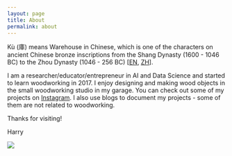 ```yaml
---
layout: page
title: About
permalink: about
---
```


Kù (庫) means Warehouse in Chinese, which is one of the characters on ancient Chinese bronze inscriptions from the Shang Dynasty (1600 - 1046 BC) to the Zhou Dynasty (1046 - 256 BC) [[EN](https://en.wikipedia.org/wiki/Chinese_bronze_inscriptions), [ZH](https://zh.m.wikipedia.org/zh-hans/%E9%87%91%E6%96%87)].

I am a researcher/educator/entrepreneur in AI and Data Science and started to learn woodworking in 2017. I enjoy designing and making wood objects in the small woodworking studio in my garage. You can check out some of my projects on [Instagram](https://www.instagram.com/ku_warehouse_store/). I also use blogs to document my projects - some of them are not related to woodworking.

Thanks for visiting!

Harry

<img class="mx-auto drop-shadow-md" src="https://user-images.githubusercontent.com/595772/181522246-c3ed5618-d0aa-46bc-a65a-2a6f4b83c69d.jpg">
